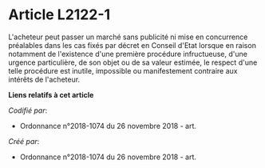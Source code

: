 # Article L2122-1

L'acheteur peut passer un marché sans publicité ni mise en concurrence préalables dans les cas fixés par décret en Conseil
d'Etat lorsque en raison notamment de l'existence d'une première procédure infructueuse, d'une urgence particulière, de son
objet ou de sa valeur estimée, le respect d'une telle procédure est inutile, impossible ou manifestement contraire aux
intérêts de l'acheteur.

**Liens relatifs à cet article**

_Codifié par_:

  - Ordonnance n°2018-1074 du 26 novembre 2018 - art.

_Créé par_:

  - Ordonnance n°2018-1074 du 26 novembre 2018 - art.

